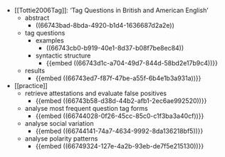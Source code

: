 - [[Tottie2006Tag]]: ‘Tag Questions in British and American English’
	- abstract
		- ((66743bad-8bda-4920-b1d4-1636687d2a2e))
	- tag questions
		- examples
			- ((66743cb0-b919-40e1-8d37-b08f7be8ec84))
		- syntactic structure
			- {{embed ((66743d1c-a704-49d7-844d-58bd2e17b9c4))}}
	- results
		- {{embed ((66743ed7-f87f-47be-a55f-6b4e1b3a931a))}}
- [[practice]]
	- retrieve attestations and evaluate false positives
		- {{embed ((66743b58-d38d-44b2-afb1-2ec6ae992520))}}
	- analyse most frequent question tag forms
		- {{embed ((66744028-0f26-45cc-85c0-c1f3ba3a40cf))}}
	- analyse social variation
		- {{embed ((66744141-74a7-4634-9992-8da136218bf5))}}
	- analyse polarity patterns
		- {{embed ((66749324-127e-4a2b-93eb-de7f5e215130))}}